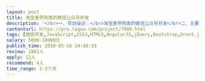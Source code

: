 ```yaml
---                
layout: post       
title: 淘宝客导购类的微信公众号开发           
description: '</br>一、项目描述：</br>淘宝客导购类的微信公众号开发</br>二、主要功能点：</br>商品列表、搜索产品，消息通知与推送，分享赚和签到领积分，积分兑换，三级分销式购物返利。会员中心可查看自身返利情况 与推荐返利情况 。</br>三、可参考产品：</br>惠返吧     </br></br>四、必备要求：</br>1.之前有开发过淘宝客公众号</br>2.良好的沟通能力和契约精神。</br>'     
contenturl: https://pro.lagou.com/project/7880.html      
tags: [微信开发,JavaScript,CSS3,HTML5,AngularJS,jQuery,Bootstrap,Grunt.js,ReactNative,NodeJS,React]            
salary: 5000-10000元          
publish_time: 2018-05-16 14:48:19         
review: 1861人                   
apply: 12人                   
recommend: 4人                   
time_range: 1-3个月              
---                 
```

